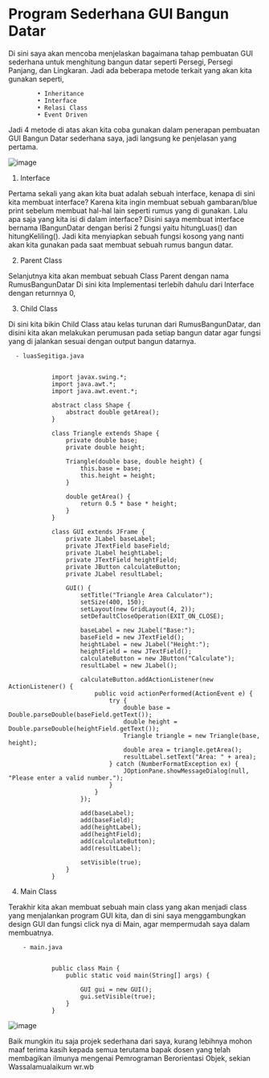 # Program Sederhana GUI Bangun Datar

Di sini saya akan mencoba menjelaskan bagaimana tahap pembuatan GUI sederhana untuk
menghitung bangun datar seperti Persegi, Persegi Panjang, dan Lingkaran. Jadi ada beberapa
metode terkait yang akan kita gunakan seperti,

            • Inheritance
            • Interface
            • Relasi Class
            • Event Driven
            
Jadi 4 metode di atas akan kita coba gunakan dalam penerapan pembuatan GUI Bangun
Datar sederhana saya, jadi langsung ke penjelasan yang pertama.


![image](https://user-images.githubusercontent.com/115923969/212537369-516b2ad0-f6ee-401a-ae46-2ef733a76b49.png)


1. Interface

Pertama sekali yang akan kita buat adalah sebuah interface, kenapa di sini kita
membuat interface? Karena kita ingin membuat sebuah gambaran/blue print sebelum
membuat hal-hal lain seperti rumus yang di gunakan.
Lalu apa saja yang kita isi di dalam interface? Disini saya membuat interface
bernama IBangunDatar dengan berisi 2 fungsi yaitu hitungLuas() dan hitungKeliling().
Jadi kita menyiapkan sebuah fungsi kosong yang nanti akan kita gunakan pada saat
membuat sebuah rumus bangun datar.


2. Parent Class

Selanjutnya kita akan membuat sebuah Class Parent dengan nama
RumusBangunDatar Di sini kita Implementasi terlebih dahulu dari Interface dengan
returnnya 0,


3. Child Class

Di sini kita bikin Child Class atau kelas turunan dari RumusBangunDatar, dan
disini kita akan melakukan perumusan pada setiap bangun datar agar fungsi yang di
jalankan sesuai dengan output bangun datarnya.






      - luasSegitiga.java


                import javax.swing.*;
                import java.awt.*;
                import java.awt.event.*;

                abstract class Shape {
                    abstract double getArea();
                }

                class Triangle extends Shape {
                    private double base;
                    private double height;

                    Triangle(double base, double height) {
                        this.base = base;
                        this.height = height;
                    }

                    double getArea() {
                        return 0.5 * base * height;
                    }
                }

                class GUI extends JFrame {
                    private JLabel baseLabel;
                    private JTextField baseField;
                    private JLabel heightLabel;
                    private JTextField heightField;
                    private JButton calculateButton;
                    private JLabel resultLabel;

                    GUI() {
                        setTitle("Triangle Area Calculator");
                        setSize(400, 150);
                        setLayout(new GridLayout(4, 2));
                        setDefaultCloseOperation(EXIT_ON_CLOSE);

                        baseLabel = new JLabel("Base:");
                        baseField = new JTextField();
                        heightLabel = new JLabel("Height:");
                        heightField = new JTextField();
                        calculateButton = new JButton("Calculate");
                        resultLabel = new JLabel();

                        calculateButton.addActionListener(new ActionListener() {
                            public void actionPerformed(ActionEvent e) {
                                try {
                                    double base = Double.parseDouble(baseField.getText());
                                    double height = Double.parseDouble(heightField.getText());
                                    Triangle triangle = new Triangle(base, height);
                                    double area = triangle.getArea();
                                    resultLabel.setText("Area: " + area);
                                } catch (NumberFormatException ex) {
                                    JOptionPane.showMessageDialog(null, "Please enter a valid number.");
                                }
                            }
                        });

                        add(baseLabel);
                        add(baseField);
                        add(heightLabel);
                        add(heightField);
                        add(calculateButton);
                        add(resultLabel);

                        setVisible(true);
                    }
                }










4. Main Class

Terakhir kita akan membuat sebuah main class yang akan menjadi class yang
menjalankan program GUI kita, dan di sini saya menggambungkan design GUI dan
fungsi click nya di Main, agar mempermudah saya dalam membuatnya.





















        - main.java


                public class Main {
                    public static void main(String[] args) {

                        GUI gui = new GUI();
                        gui.setVisible(true);
                    }
                }








![image](https://user-images.githubusercontent.com/115923969/212537659-61a0e7be-cd01-45e3-b0cb-e1918ccef092.png)


Baik mungkin itu saja projek sederhana dari saya, kurang lebihnya mohon maaf terima
kasih kepada semua terutama bapak dosen yang telah membagikan ilmunya mengenai
Pemrograman Berorientasi Objek, sekian Wassalamualaikum wr.wb
